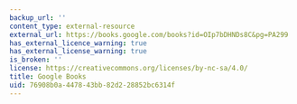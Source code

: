 ```yaml
---
backup_url: ''
content_type: external-resource
external_url: https://books.google.com/books?id=OIp7bDHNDs8C&pg=PA299
has_external_licence_warning: true
has_external_license_warning: true
is_broken: ''
license: https://creativecommons.org/licenses/by-nc-sa/4.0/
title: Google Books
uid: 76908b0a-4478-43bb-82d2-28852bc6314f
---
```

